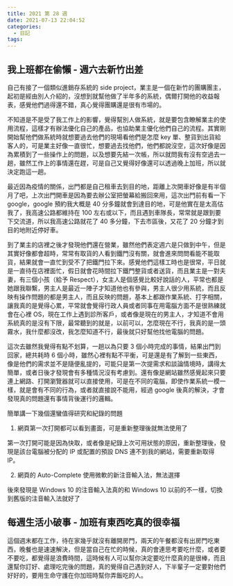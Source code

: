 ```yaml
---
title: 2021 第 28 週
date: 2021-07-13 22:04:52
categories:
  - 日記
tags:
---
```


## 我上班都在偷懶 - 週六去新竹出差

自己有接了一個類似進銷存系統的 side project，業主是一個在新竹的團購團主，起初是經由別人介紹的，沒想到就幫他做了半年多的系統，偶爾打開他的收益報表，感覺他們過得還不錯，真心覺得團購還是很有市場的。

不知道是不是受了我工作上的影響，覺得幫別人做系統，就是要包含瞭解業主的使用流程，這樣才有辦法優化自己的產品，也協助業主優化他們自己的流程。其實剛開始幫他們做系統時就想要過去他們的現場看他們是怎麼 key 單、整貨到出貨給客人的，可是業主好像一直很忙，想要過去找他們，他們都說沒空，這次好像是因為累積到了一些操作上的問題，以及想要先結一次帳，所以就問我有沒有空過去一趟，雖然工作上的事情還在趕，可是自己又覺得好像還可以透過晚上加班，所以就決定跑這一趟。

最近因為疫情的關係，出門都是自己租車去到目的地，距離上次開車好像是有半個月了吧，上次出門開車是因為要去辦公室把螢幕給搬回來用，這次出門前有看一下 google，google 預約我大概是 40 分多鐘就會到達目的地，可是他實在是太高估我了，我高速公路都維持在 100 左右或以下，而且遇到車隊長，常常就是跟到要下交流道，所以我高速公路就花了 40 多分鐘，下去市區後，又花了 20 分鐘才到目的地附近停好車。

到了業主的店裡之後才發現他們還在營業，雖然他們表定週六是只做到中午，但是其實好像都會超時，常常有取貨的人看到鐵門沒有關，就會進來問問看能不能取貨，結果就會一直忙到受不了把鐵門拉下來。感覺他們這樣工時也是很常，平日就是一直待在店裡面忙，假日就會花時間拉下鐵門整貨或者送貨，而且業主是一對夫妻，有三個小孩（給予 Respect），女主人是個感覺比較好說話的人，平常也都是她跟我聯繫，男主人是最近一陣子才知道他也有參與，男主人很少用系統，而且反映有操作問題的都是男主人，而且反映的問題，基本上都跟作業系統、打字相關，讓我真的是覺得心累，平常就會覺得行政人員或者同事在用電腦方面不是很熟練就會在心裡 OS，現在工作上遇到診所客戶，或者像是現在的男主人，才知道不會用系統真的是沒有下限，最常聽到的就是，以前可以，怎麼現在不行，我真的是一頭霧水，我什麼都沒改，我怎麼知道不行，最後就只好幫他找他電腦的問題。

這次去雖然我覺得有點不划算，一趟以為只要 3 個小時完成的事情，結果出門到回家，總共耗時 6 個小時，雖然心裡有點不平衡，可是還是有了解到一些東西，像是他們的需求並不是隨便亂提的，可能只是第一次提需求和談論情境時，講得太簡單，或者日後才發現會有多種情況沒有考慮到。還有像是網站雖然感覺起來只要連上網路、打開瀏覽器就可以直接使用，可是在不同的電腦，即使作業系統一模一樣，就是會有不同的行為，或者就直接說不能用，經過 google 後真的解決，才會發現真的問題還有事情背後運行的邏輯。

簡單講一下幾個還蠻值得研究和紀錄的問題

1. 網頁第一次打開都可以看到畫面，可是重新整理後就無法使用了

第一次打開可能是因為快取，或者像是紀錄上次可用狀態的原因，重新整理後，發現是該台電腦被分配的 IP 或配置的預設 DNS 連不到我的網站，需要重新取得 IP。

2. 網頁的 Auto-Complete 使用微軟的新注音輸入法，無法選擇

後來發現是 Windows 10 的注音輸入法真的和 Windows 10 以前的不一樣，切換到舊版的注音輸入法就好了

## 每週生活小破事 - 加班有東西吃真的很幸福

這個週末都在工作，待在家幾乎就沒有離開房門，兩天的午餐都沒有出房門吃東西，晚餐也是速速解決，但是當自己在忙的時候，真的會連思考要吃什麼，或者要不要吃，都覺得是浪費時間，這時候有人可以幫你決定要吃什麼真的是很棒，而且還幫你訂好、處理吃完後的問題，真的覺得自己遇到好人，下半輩子一定要對他們好好的，要用生命守護在你加班時幫你弄飯吃的人。